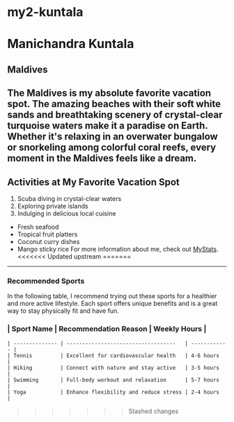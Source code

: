 # my2-kuntala
# Manichandra Kuntala
## Maldives
The Maldives is my absolute favorite vacation spot. The **amazing beaches** with their soft white sands and **breathtaking scenery** of crystal-clear turquoise waters make it a paradise on Earth. Whether it's relaxing in an overwater bungalow or snorkeling among colorful coral reefs, every moment in the Maldives feels like a dream.
------------------------------------------------------------------------------------------------------------------------------------------
## Activities at My Favorite Vacation Spot
1. Scuba diving in crystal-clear waters
2. Exploring private islands
3. Indulging in delicious local cuisine
- Fresh seafood
- Tropical fruit platters
- Coconut curry dishes
- Mango sticky rice
For more information about me, check out [MyStats](MyStats.md).
<<<<<<< Updated upstream
=======
------------------------------------------------------------------------------------------------------------------------------------------
### Recommended Sports
In the following table, I recommend trying out these sports for a healthier and more active lifestyle. Each sport offers unique benefits and is a great way to stay physically fit and have fun.
### |  Sport Name    | Recommendation Reason                 | Weekly Hours |
    | -------------- | -----------------------------------   | ------------ |
    | Tennis         | Excellent for cardiovascular health   | 4-6 hours    |
    | Hiking         | Connect with nature and stay active   | 3-5 hours    |
    | Swimming       | Full-body workout and relaxation      | 5-7 hours    |
    | Yoga           | Enhance flexibility and reduce stress | 2-4 hours    |

>>>>>>> Stashed changes
